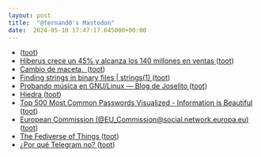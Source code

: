 ```yaml
---
layout: post
title:  "@fernand0's Mastodon"
date:  2024-05-10 17:47:17.645000+00:00
---
```

*  [ ](https://mastodon.uy/@feliuru14) ([toot](https://mastodon.social/@fernand0/112418045141982467))
*  [Hiberus crece un 45% y alcanza los 140 millones en ventas ](https://www.expansion.com/empresas/2024/04/25/662a9d50468aeba1708b4596.htm) ([toot](https://mastodon.social/@fernand0/112417900490508787))
*  [Cambio de maceta.  ](https://avecesunafoto.wordpress.com/2024/05/10/cambio-de-maceta) ([toot](https://mastodon.social/@fernand0/112417888356937136))
*  [Finding strings in binary files \| strings(1) ](https://www.johndcook.com/blog/2024/04/20/finding-strings-in-binary-files) ([toot](https://mastodon.social/@fernand0/112417639822063402))
*  [Probando música en GNU/Linux — Blog de Joselito ](https://joselito.mataroa.blog/blog/probando-musica-en-gnulinux) ([toot](https://mastodon.social/@fernand0/112417479367176276))
*  [Hiedra ](https://www.flickr.com/photos/fernand0/53684463365) ([toot](https://mastodon.social/@fernand0/112417465007823182))
*  [Top 500 Most Common Passwords Visualized - Information is Beautiful   ](https://informationisbeautiful.net/visualizations/top-500-passwords-visualized/) ([toot](https://mastodon.social/@fernand0/112417173412460362))
*  [European Commission (@EU_Commission@social.network.europa.eu) ](https://social.network.europa.eu/@EU_Commission/11233862655880597) ([toot](https://mastodon.social/@fernand0/112416981512532856))
*  [The Fediverse of Things ](https://shkspr.mobi/blog/2024/04/the-fediverse-of-things) ([toot](https://mastodon.social/@fernand0/112416776040023047))
*  [¿Por qué Telegram no? ](https://gvisoc.com/por-que-telegram-no) ([toot](https://mastodon.social/@fernand0/112416550569494162))
